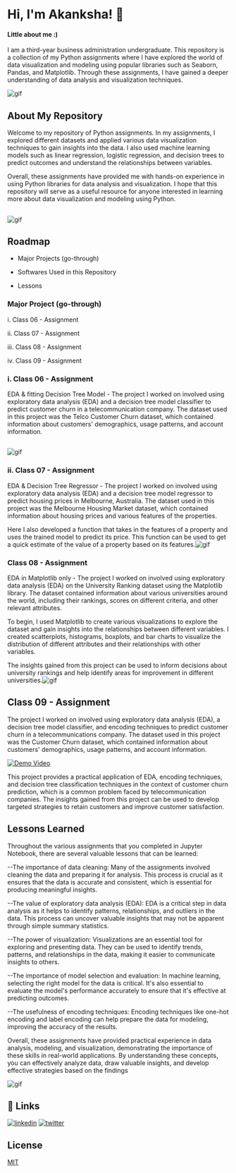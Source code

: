 
# Hi, I'm Akanksha! 👋
#### Little about me :)
I am a third-year business administration undergraduate. This repository is a collection of my Python assignments where I have explored the world of data visualization and modeling using popular libraries such as Seaborn, Pandas, and Matplotlib. Through these assignments, I have gained a deeper understanding of data analysis and visualization techniques.

![gif](https://cdn.dribbble.com/users/3165172/screenshots/13993447/media/a8fa320156df82d56f67965276147f11.gif)


## About My Repository
Welcome to my repository of Python assignments. In my assignments, I explored different datasets and applied various data visualization techniques to gain insights into the data. I also used machine learning models such as linear regression, logistic regression, and decision trees to predict outcomes and understand the relationships between variables.

Overall, these assignments have provided me with hands-on experience in using Python libraries for data analysis and visualization. I hope that this repository will serve as a useful resource for anyone interested in learning more about data visualization and modeling using Python.
## 

![gif](https://thumbs.gfycat.com/GlisteningAggravatingJunebug-size_restricted.gif)


## Roadmap

- Major Projects (go-through)


- Softwares Used in this Repository
- Lessons




### Major Project (go-through)
i. Class 06 - Assignment

ii. Class 07 - Assignment

iii. Class 08 - Assignment

iv. Class 09 - Assignment
### i. Class 06 - Assignment 

EDA & fitting Decision Tree Model - The project I worked on involved using exploratory data analysis (EDA) and a decision tree model classifier to predict customer churn in a telecommunication company. The dataset used in this project was the Telco Customer Churn dataset, which contained information about customers' demographics, usage patterns, and account information.
## 
![gif](https://i.ytimg.com/vi/ZVR2Way4nwQ/maxresdefault.jpg)

### ii. Class 07 - Assignment

EDA & Decision Tree Regressor - The project I worked on involved using exploratory data analysis (EDA) and a decision tree model regressor to predict housing prices in Melbourne, Australia. The dataset used in this project was the Melbourne Housing Market dataset, which contained information about housing prices and various features of the properties.

Here I also developed a function that takes in the features of a property and uses the trained model to predict its price. This function can be used to get a quick estimate of the value of a property based on its features.![gif](https://camo.githubusercontent.com/5f89479830959ed34b1bcb502c860f4598856943fe9516c1354f0cbf2ec7480f/68747470733a2f2f69302e77702e636f6d2f76757363692e626c6f672f77702d636f6e74656e742f75706c6f6164732f323032302f30312f62616e6e65722d666f722d61727469636c652d322e6a70673f6669743d313538382532433631302673736c3d3173313630302f323030305f36303070782e676966)


### Class 08 - Assignment
EDA in Matplotlib only - The project I worked on involved using exploratory data analysis (EDA) on the University Ranking dataset using the Matplotlib library. The dataset contained information about various universities around the world, including their rankings, scores on different criteria, and other relevant attributes.

To begin, I used Matplotlib to create various visualizations to explore the dataset and gain insights into the relationships between different variables. I created scatterplots, histograms, boxplots, and bar charts to visualize the distribution of different attributes and their relationships with other variables.

 The insights gained from this project can be used to inform decisions about university rankings and help identify areas for improvement in different universities.![gif](https://repository-images.githubusercontent.com/276329498/44f65a80-bb8d-11ea-9a5e-d85b64e377ee)
## Class 09 - Assignment
The project I worked on involved using exploratory data analysis (EDA), a decision tree model classifier, and encoding techniques to predict customer churn in a telecommunications company. The dataset used in this project was the Customer Churn dataset, which contained information about customers' demographics, usage patterns, and account information.

[![Demo Video](https://fullup.io/wp-content/uploads/2020/03/demo.png)](https://drive.google.com/file/d/138DEcyfO-IGunO8naLXTkHTyHi43CyEM/view?usp=share_link-/)

This project provides a practical application of EDA, encoding techniques, and decision tree classification techniques in the context of customer churn prediction, which is a common problem faced by telecommunication companies. The insights gained from this project can be used to develop targeted strategies to retain customers and improve customer satisfaction.
## Lessons Learned

Throughout the various assignments that you completed in Jupyter Notebook, there are several valuable lessons that can be learned:

--The importance of data cleaning: Many of the assignments involved cleaning the data and preparing it for analysis. This process is crucial as it ensures that the data is accurate and consistent, which is essential for producing meaningful insights.

--The value of exploratory data analysis (EDA): EDA is a critical step in data analysis as it helps to identify patterns, relationships, and outliers in the data. This process can uncover valuable insights that may not be apparent through simple summary statistics.

--The power of visualization: Visualizations are an essential tool for exploring and presenting data. They can be used to identify trends, patterns, and relationships in the data, making it easier to communicate insights to others.

--The importance of model selection and evaluation: In machine learning, selecting the right model for the data is critical. It's also essential to evaluate the model's performance accurately to ensure that it's effective at predicting outcomes.

--The usefulness of encoding techniques: Encoding techniques like one-hot encoding and label encoding can help prepare the data for modeling, improving the accuracy of the results.

Overall, these assignments have provided practical experience in data analysis, modeling, and visualization, demonstrating the importance of these skills in real-world applications. By understanding these concepts, you can effectively analyze data, draw valuable insights, and develop effective strategies based on the findings

![gif](https://media0.giphy.com/headers/GitHub/w8ZJLtJbmuph.gif)
## 🔗 Links

[![linkedin](https://img.shields.io/badge/linkedin-0A66C2?style=for-the-badge&logo=linkedin&logoColor=white)](https://www.linkedin.com/in/akanksharana-/)
[![twitter](https://img.shields.io/badge/twitter-1DA1F2?style=for-the-badge&logo=twitter&logoColor=white)](https://twitter.com/i_akankshaRana-/)

## License

[MIT](https://choosealicense.com/licenses/mit/)

